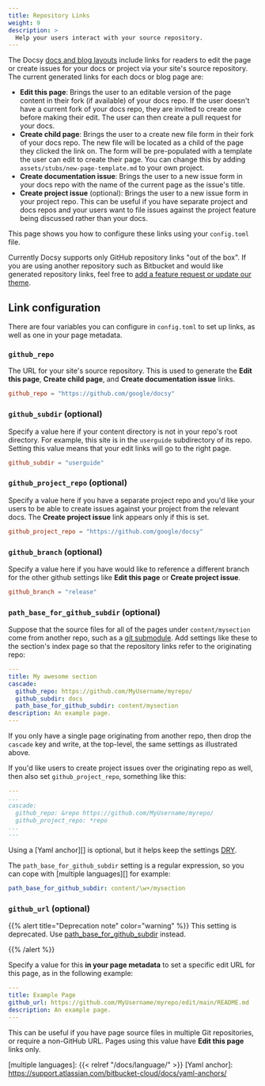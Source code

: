 ```yaml
---
title: Repository Links
weight: 9
description: >
  Help your users interact with your source repository.
---
```


The Docsy [docs and blog layouts](/docs/adding-content/content/#adding-docs-and-blog-posts) include links for readers to edit the page or create issues for your docs or project via your site's source repository. The current generated links for each docs or blog page are:

* **Edit this page**: Brings the user to an editable version of the page content in their fork (if available) of your docs repo. If the user doesn't have a current fork of your docs repo, they are invited to create one before making their edit. The user can then create a pull request for your docs.
* **Create child page**: Brings the user to a create new file form in their fork of your docs repo.  The new file will be located as a child of the page they clicked the link on.  The form will be pre-populated with a template the user can edit to create their page.  You can change this by adding `assets/stubs/new-page-template.md` to your own project.
* **Create documentation issue**: Brings the user to a new issue form in your docs repo with the name of the current page as the issue's title.
* **Create project issue** (optional): Brings the user to a new issue form in your project repo. This can be useful if you have separate project and docs repos and your users want to file issues against the project feature being discussed rather than your docs.

This page shows you how to configure these links using your `config.toml` file.

Currently Docsy supports only GitHub repository links "out of the box". If you are using another repository such as Bitbucket and would like generated repository links, feel free to [add a feature request or update our theme](/docs/contribution-guidelines/).

## Link configuration

There are four variables you can configure in `config.toml` to set up links, as well as one in your page metadata.

### `github_repo`

The URL for your site's source repository. This is used to generate the **Edit this page**, **Create child page**, and **Create documentation issue** links.

```toml
github_repo = "https://github.com/google/docsy"
```

### `github_subdir` (optional)

Specify a value here if your content directory is not in your repo's root directory. For example, this site is in the `userguide` subdirectory of its repo. Setting this value means that your edit links will go to the right page.

```toml
github_subdir = "userguide"
```

### `github_project_repo` (optional)

Specify a value here if you have a separate project repo and you'd like your users to be able to create issues against your project from the relevant docs. The **Create project issue** link appears only if this is set.

```toml
github_project_repo = "https://github.com/google/docsy"
```

### `github_branch` (optional)

Specify a value here if you have would like to reference a different branch for the other github settings like **Edit this page** or **Create project issue**.

```toml
github_branch = "release"
```

### `path_base_for_github_subdir` (optional)

Suppose that the source files for all of the pages under `content/mysection`
come from another repo, such as a [git submodule][]. Add settings like these to
the section's index page so that the repository links refer to the originating
repo:

```yaml
---
title: My awesome section
cascade:
  github_repo: https://github.com/MyUsername/myrepo/
  github_subdir: docs
  path_base_for_github_subdir: content/mysection
description: An example page.
---
```

If you only have a single page originating from another repo, then drop the
`cascade` key and write, at the top-level, the same settings as illustrated
above.

If you'd like users to create project issues over the originating repo as well,
then also set `github_project_repo`, something like this:

```yaml
---
...
cascade:
  github_repo: &repo https://github.com/MyUsername/myrepo/
  github_project_repo: *repo
...
---
```

Using a [Yaml anchor][] is optional, but it helps keep the settings [DRY][].

The `path_base_for_github_subdir` setting is a regular expression, so you can
cope with [multiple languages][] for example:

```yaml
path_base_for_github_subdir: content/\w+/mysection
```

### `github_url` (optional)

{{% alert title="Deprecation note" color="warning" %}}
  This setting is deprecated. Use [path_base_for_github_subdir][] instead.

  [path_base_for_github_subdir]: #path_base_for_github_subdir-optional
{{% /alert %}}

Specify a value for this **in your page metadata** to set a specific edit URL for this page, as in the following example:

```yaml
---
title: Example Page
github_url: https://github.com/MyUsername/myrepo/edit/main/README.md
description: An example page.
---
```

This can be useful if you have page source files in multiple Git repositories, or require a non-GitHub URL.  Pages using this value have **Edit this page** links only.

[DRY]: https://en.wikipedia.org/wiki/Don%27t_repeat_yourself
[git submodule]: https://git-scm.com/book/en/v2/Git-Tools-Submodules
[multiple languages]: {{< relref "/docs/language/" >}}
[Yaml anchor]: https://support.atlassian.com/bitbucket-cloud/docs/yaml-anchors/

